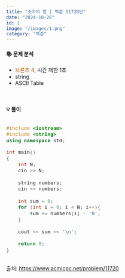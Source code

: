 ```yaml
---
title: "숫자의 합 | 백준 11720번"
date: "2024-10-26"
id: 1
image: "/images/1.png"
category: "백준"
---
```

<h4><strong>📚 문제 분석</strong></h4>

- <stong style="color:#ad5600">브론즈 4</stong>, 시간 제한 1초
- string
- ASCII Table

<style>
  .code-block {
    font-family: 'jetbrains-mono-regular', monospace;
    font-size: 1.1em;
    overflow-x: auto;
  }
</style>
<br/>
<h4><strong>💡 풀이</strong></h4>

<div class="code-block">

```c++
#include <iostream>
#include <string>
using namespace std;

int main()
{ 
    int N;
    cin >> N;
    
    string numbers;
    cin >> numbers;
    
    int sum = 0;
    for (int i = 0; i < N; i++){
        sum += numbers[i] - '0';
    }
    
    cout << sum << '\n';
    
    return 0;
}
```
</div>

출처: https://www.acmicpc.net/problem/11720